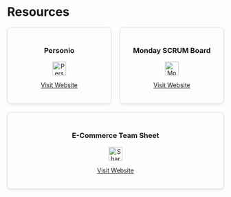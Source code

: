# Resources

<div style="display: flex; flex-wrap: wrap; gap: 20px;">

  <div style="flex: 1 1 30%; padding: 20px; border: 1px solid #ddd; border-radius: 8px; box-shadow: 0 2px 5px rgba(0, 0, 0, 0.1); text-align: center;">
    <h3>Personio</h3>
    <img src="https://personio.com/favicon.ico" alt="Personio Logo" style="width: 32px; height: 32px; vertical-align: middle;">
    <p><a href="https://personio.com" target="_blank">Visit Website</a></p>
  </div>

  <div style="flex: 1 1 30%; padding: 20px; border: 1px solid #ddd; border-radius: 8px; box-shadow: 0 2px 5px rgba(0, 0, 0, 0.1); text-align: center;">
    <h3>Monday SCRUM Board</h3>
    <img src="https://ponroy.monday.com/favicon.ico" alt="Monday.com Logo" style="width: 32px; height: 32px; vertical-align: middle;">
    <p><a href="https://ponroy.monday.com/boards/7033000094" target="_blank">Visit Website</a></p>
  </div>

  <div style="flex: 1 1 30%; padding: 20px; border: 1px solid #ddd; border-radius: 8px; box-shadow: 0 2px 5px rgba(0, 0, 0, 0.1); text-align: center;">
    <h3>E-Commerce Team Sheet</h3>
    <img src="https://ponroysante.sharepoint.com/favicon.ico" alt="SharePoint Logo" style="width: 32px; height: 32px; vertical-align: middle;">
    <p><a href="https://ponroysante.sharepoint.com" target="_blank">Visit Website</a></p>
  </div>

</div>
